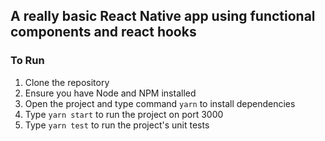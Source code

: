 ## A really basic React Native app using functional components and react hooks

### To Run
1. Clone the repository
2. Ensure you have Node and NPM installed
3. Open the project and type command ```yarn``` to install dependencies
4. Type ```yarn start``` to run the project on port 3000
5. Type ```yarn test``` to run the project's unit tests
